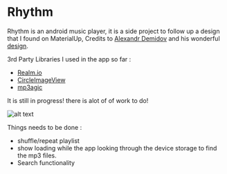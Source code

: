 # Rhythm

Rhythm is an android music player, it is a side project to follow up a design that I found  on MaterialUp, Credits to [Alexandr Demidov](https://dribbble.com/yyann) and his wonderful [design](http://www.materialup.com/posts/music-app-research).

3rd Party Libraries I used in the app so far :
*   [Realm.io](https://realm.io/)
*   [CircleImageView](https://github.com/hdodenhof/CircleImageView)
*   [mp3agic](https://github.com/mpatric/mp3agic)


It is still in progress! there is alot of of work to do!

![alt text](https://github.com/laithnurie/rhythm/raw/master/demo.gif "Demo")

Things needs to be done :
* shuffle/repeat playlist
* show loading while the app looking through the device storage to find the mp3 files.
* Search functionality
